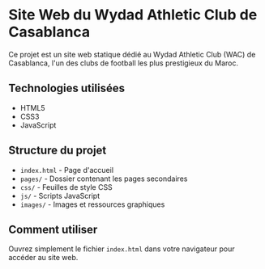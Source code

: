 # Site Web du Wydad Athletic Club de Casablanca

Ce projet est un site web statique dédié au Wydad Athletic Club (WAC) de Casablanca, l'un des clubs de football les plus prestigieux du Maroc.

## Technologies utilisées
- HTML5
- CSS3
- JavaScript

## Structure du projet
- `index.html` - Page d'accueil
- `pages/` - Dossier contenant les pages secondaires
- `css/` - Feuilles de style CSS
- `js/` - Scripts JavaScript
- `images/` - Images et ressources graphiques

## Comment utiliser
Ouvrez simplement le fichier `index.html` dans votre navigateur pour accéder au site web.

